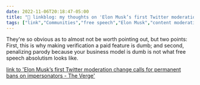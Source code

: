 ```yaml
---
date: 2022-11-06T20:18:47-05:00
title: "🔗 linkblog: my thoughts on 'Elon Musk’s first Twitter moderation change calls for permanent bans on impersonators - The Verge'"
tags: ["link","Communities","free speech","Elon Musk","content moderation","Twitter","Twitter verification"]
---
```

They're so obvious as to almost not be worth pointing out, but two points: First, this is why making verification a paid feature is dumb; and second, penalizing parody because your business model is dumb is not what free speech absolutism looks like.
 

[link to 'Elon Musk’s first Twitter moderation change calls for permanent bans on impersonators - The Verge'](https://www.theverge.com/2022/11/6/23443871/elon-musk-twitter-permaban-impersonation-parody)
